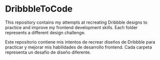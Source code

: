 # DribbbleToCode
This repository contains my attempts at recreating Dribbble designs to practice and improve my frontend development skills. Each folder represents a different design challenge.

Este repositorio contiene mis intentos de recrear diseños de Dribbble para practicar y mejorar mis habilidades de desarrollo frontend. Cada carpeta representa un desafío de diseño diferente.
